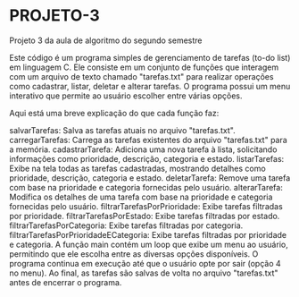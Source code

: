# PROJETO-3
Projeto 3 da aula de algoritmo do segundo semestre

Este código é um programa simples de gerenciamento de tarefas (to-do list) em linguagem C. Ele consiste em um conjunto de funções que interagem com um arquivo de texto chamado "tarefas.txt" para realizar operações como cadastrar, listar, deletar e alterar tarefas. O programa possui um menu interativo que permite ao usuário escolher entre várias opções.

Aqui está uma breve explicação do que cada função faz:

salvarTarefas: Salva as tarefas atuais no arquivo "tarefas.txt".
carregarTarefas: Carrega as tarefas existentes do arquivo "tarefas.txt" para a memória.
cadastrarTarefa: Adiciona uma nova tarefa à lista, solicitando informações como prioridade, descrição, categoria e estado.
listarTarefas: Exibe na tela todas as tarefas cadastradas, mostrando detalhes como prioridade, descrição, categoria e estado.
deletarTarefa: Remove uma tarefa com base na prioridade e categoria fornecidas pelo usuário.
alterarTarefa: Modifica os detalhes de uma tarefa com base na prioridade e categoria fornecidas pelo usuário.
filtrarTarefasPorPrioridade: Exibe tarefas filtradas por prioridade.
filtrarTarefasPorEstado: Exibe tarefas filtradas por estado.
filtrarTarefasPorCategoria: Exibe tarefas filtradas por categoria.
filtrarTarefasPorPrioridadeECategoria: Exibe tarefas filtradas por prioridade e categoria.
A função main contém um loop que exibe um menu ao usuário, permitindo que ele escolha entre as diversas opções disponíveis. O programa continua em execução até que o usuário opte por sair (opção 4 no menu). Ao final, as tarefas são salvas de volta no arquivo "tarefas.txt" antes de encerrar o programa.
